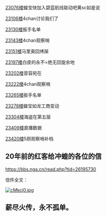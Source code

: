 [23076楼](https://bbs.nga.cn/read.php?tid=25842567&page=1154#l23076)蝗宝快加入碧蓝航线联动吧黄sc如是说

[23106楼](https://bbs.nga.cn/read.php?tid=25842567&page=1156#l23106)4chan讨论我们了

[23130楼](https://bbs.nga.cn/read.php?tid=25842567&page=1157#l23130)扳手名单

[23143楼](https://bbs.nga.cn/read.php?tid=25842567&page=1158#l23143)4chan观察哨

[23151楼](https://bbs.nga.cn/read.php?tid=25842567&page=1158#l23151)马里奥回烤屎

[23197楼](https://bbs.nga.cn/read.php?tid=25842567&page=1160#l23197)白皮的永不=绝无回旋余地

[23202楼](https://bbs.nga.cn/read.php?tid=25842567&page=1161#l23202)音容宛在

[23222楼](https://bbs.nga.cn/read.php?tid=25842567&page=1162#l23222)4chan观察哨

[23265楼](https://bbs.nga.cn/read.php?tid=25842567&page=1164#l23265)扳手名单

[23278楼](https://bbs.nga.cn/read.php?tid=25842567&page=1164#l23278)蝗宝如龙工商变动

[23304楼](https://bbs.nga.cn/read.php?tid=25842567&page=1166#l23304)海盗在第五层

[23409楼](https://bbs.nga.cn/read.php?tid=25842567&page=1171#l23409)直播数据

[23420楼](https://bbs.nga.cn/read.php?tid=25842567&topid=505453723&page=1172#l23420)5厕观察哨补档

## 20年前的红客给冲蝗的各位的信
https://bbs.nga.cn/read.php?tid=26195730

信件全文：

[![cMkcj0.jpg](https://z3.ax1x.com/2021/04/05/cMkcj0.jpg)](https://imgtu.com/i/cMkcj0)

## 薪尽火传，永不孤单。